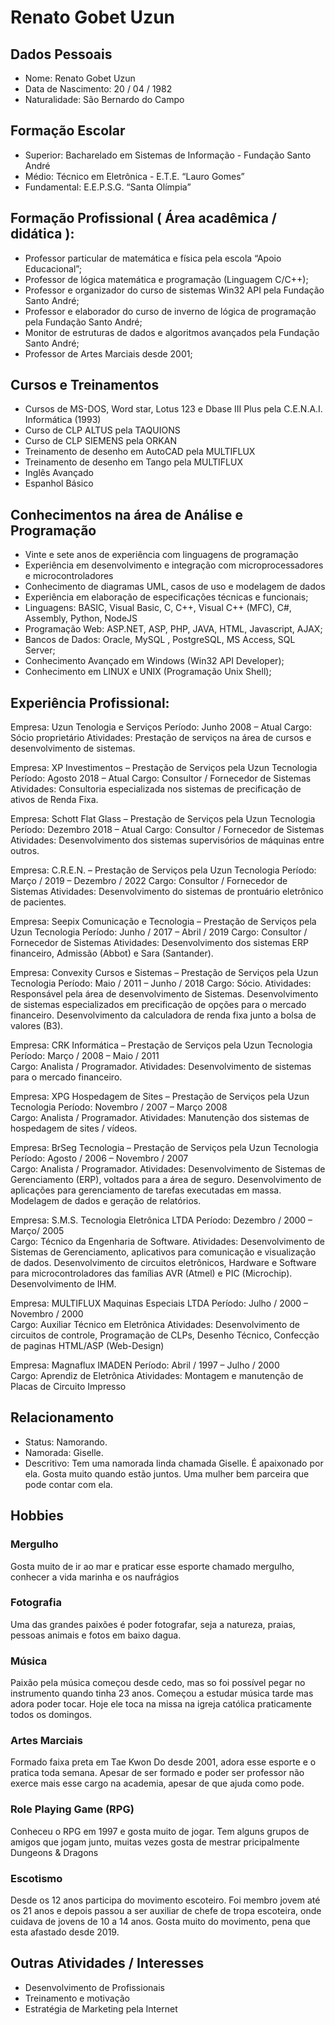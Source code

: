 # Renato Gobet Uzun

## Dados Pessoais

* Nome: Renato Gobet Uzun				
* Data de Nascimento: 20 / 04 / 1982
* Naturalidade:  São Bernardo do Campo

## Formação Escolar

* Superior:  Bacharelado em Sistemas de Informação - Fundação Santo André
* Médio:  Técnico em Eletrônica - E.T.E. “Lauro Gomes” 
* Fundamental:  E.E.P.S.G. “Santa Olímpia”

## Formação Profissional ( Área acadêmica / didática ):

* Professor particular de matemática e física pela escola “Apoio Educacional”;
* Professor de lógica matemática e programação (Linguagem C/C++);
* Professor e organizador do curso de sistemas Win32 API pela Fundação Santo André;
* Professor e elaborador  do curso de inverno de lógica de programação pela Fundação Santo André;
* Monitor de estruturas de dados e algoritmos avançados pela Fundação Santo André;
* Professor de Artes Marciais desde 2001;

## Cursos e Treinamentos

* Cursos de MS-DOS, Word star, Lotus 123 e Dbase III Plus pela C.E.N.A.I. Informática (1993)
* Curso de CLP ALTUS pela TAQUIONS
* Curso de CLP SIEMENS  pela ORKAN
* Treinamento de desenho em AutoCAD pela MULTIFLUX
* Treinamento de desenho em Tango pela MULTIFLUX
* Inglês Avançado
* Espanhol Básico
      
## Conhecimentos na área de Análise e Programação
      
* Vinte e sete anos de experiência com linguagens de programação
* Experiência em desenvolvimento e integração com microprocessadores e microcontroladores
* Conhecimento de diagramas UML, casos de uso e modelagem de dados
* Experiência em elaboração de especificações técnicas e funcionais;
* Linguagens: BASIC, Visual Basic, C, C++, Visual C++ (MFC), C#,  Assembly, Python, NodeJS
* Programação Web: ASP.NET, ASP, PHP, JAVA, HTML, Javascript, AJAX;
* Bancos de Dados: Oracle, MySQL , PostgreSQL, MS Access, SQL Server;
* Conhecimento Avançado em Windows (Win32 API Developer);
* Conhecimento em LINUX e UNIX (Programação Unix Shell);

## Experiência Profissional:

Empresa: Uzun Tenologia e Serviços
Período:  Junho 2008 – Atual
Cargo: Sócio proprietário
Atividades: Prestação de serviços na área de cursos e desenvolvimento de sistemas. 

Empresa: XP Investimentos – Prestação de Serviços pela Uzun Tecnologia
Período:  Agosto 2018 – Atual
Cargo: Consultor / Fornecedor de Sistemas
Atividades: Consultoria especializada nos sistemas de precificação de ativos de Renda Fixa. 

Empresa: Schott Flat Glass – Prestação de Serviços pela Uzun Tecnologia
Período:  Dezembro 2018 – Atual
Cargo: Consultor / Fornecedor de Sistemas
Atividades: Desenvolvimento dos sistemas supervisórios de máquinas entre outros. 

Empresa: C.R.E.N. – Prestação de Serviços pela Uzun Tecnologia
Período:  Março / 2019 – Dezembro / 2022
Cargo: Consultor / Fornecedor de Sistemas
Atividades: Desenvolvimento do sistemas de prontuário eletrônico de pacientes. 

Empresa: Seepix Comunicação e Tecnologia  – Prestação de Serviços pela Uzun Tecnologia
Período:  Junho / 2017 – Abril / 2019
Cargo: Consultor / Fornecedor de Sistemas
Atividades: Desenvolvimento dos sistemas ERP financeiro, Admissão (Abbot) e Sara (Santander). 

Empresa: Convexity Cursos e Sistemas – Prestação de Serviços pela Uzun Tecnologia
Período:  Maio / 2011 – Junho / 2018
Cargo: Sócio.
Atividades: Responsável pela área de desenvolvimento de Sistemas. Desenvolvimento de sistemas especializados em precificação de opções para o mercado financeiro. Desenvolvimento da calculadora de renda fixa junto a bolsa de valores (B3).

Empresa: CRK Informática – Prestação de Serviços pela Uzun Tecnologia
Período:  Março / 2008 – Maio / 2011			
Cargo: Analista / Programador.
Atividades: Desenvolvimento de sistemas para o mercado financeiro.

Empresa: XPG Hospedagem de Sites – Prestação de Serviços pela Uzun Tecnologia
Período: Novembro / 2007 – Março  2008		
Cargo: Analista / Programador.
Atividades: Manutenção dos sistemas de hospedagem de sites / vídeos.

Empresa: BrSeg Tecnologia – Prestação de Serviços pela Uzun Tecnologia
Período: Agosto / 2006 – Novembro / 2007		
Cargo: Analista / Programador.
Atividades: Desenvolvimento de Sistemas de Gerenciamento (ERP), voltados para a área de seguro. Desenvolvimento de aplicações para gerenciamento de tarefas executadas em massa. Modelagem de dados e geração de relatórios.

Empresa: S.M.S. Tecnologia Eletrônica LTDA
Período: Dezembro / 2000 – Março/ 2005		
Cargo: Técnico da Engenharia de Software.
Atividades: Desenvolvimento de Sistemas de Gerenciamento, aplicativos para comunicação e visualização de dados. Desenvolvimento de circuitos eletrônicos, Hardware e Software para microcontroladores das famílias AVR (Atmel) e PIC (Microchip). Desenvolvimento de IHM.

Empresa: MULTIFLUX Maquinas Especiais LTDA
Período: Julho / 2000 – Novembro / 2000		
Cargo: Auxiliar Técnico em Eletrônica
Atividades: Desenvolvimento de circuitos de controle, Programação de CLPs, Desenho Técnico, Confecção de paginas HTML/ASP (Web-Design)

Empresa:  Magnaflux IMADEN
Período: Abril / 1997 – Julho / 2000			
Cargo: Aprendiz de Eletrônica
Atividades: Montagem e manutenção de Placas de Circuito Impresso

## Relacionamento
 * Status: Namorando. 
 * Namorada: Giselle. 
 * Descritivo: Tem uma namorada linda chamada Giselle. É apaixonado por ela. Gosta muito quando estão juntos. Uma mulher bem parceira que pode contar com ela.

## Hobbies

### Mergulho
Gosta muito de ir ao mar e praticar esse esporte chamado mergulho, conhecer a vida marinha e os naufrágios

### Fotografia
Uma das grandes paixões é poder fotografar, seja a natureza, praias, pessoas animais e fotos em baixo dagua.

### Música
Paixão pela música começou desde cedo, mas so foi possível pegar no instrumento quando tinha 23 anos. Começou a estudar música tarde mas adora poder tocar. Hoje ele toca na missa na igreja católica praticamente todos os domingos.

### Artes Marciais
Formado faixa preta em Tae Kwon Do desde 2001, adora esse esporte e o pratica toda semana. Apesar de ser formado e poder ser professor não exerce mais esse cargo na academia, apesar de que ajuda como pode.

### Role Playing Game (RPG)
Conheceu o RPG em 1997 e gosta muito de jogar. Tem alguns grupos de amigos que jogam junto, muitas vezes gosta de mestrar pricipalmente Dungeons & Dragons

### Escotismo
Desde os 12 anos participa do movimento escoteiro. Foi membro jovem até os 21 anos e depois passou a ser auxiliar de chefe de tropa escoteira, onde cuidava de jovens de 10 a 14 anos. Gosta muito do movimento, pena que esta afastado desde 2019.

## Outras Atividades / Interesses

* Desenvolvimento de Profissionais
* Treinamento e motivação
* Estratégia de Marketing pela Internet



